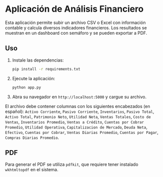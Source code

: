 # Aplicación de Análisis Financiero

Esta aplicación permite subir un archivo CSV o Excel con información contable y calcula diversos indicadores financieros. Los resultados se muestran en un dashboard con semáforo y se pueden exportar a PDF.

## Uso

1. Instale las dependencias:
   ```bash
   pip install -r requirements.txt
   ```
2. Ejecute la aplicación:
   ```bash
   python app.py
   ```
3. Abra su navegador en `http://localhost:5000` y cargue su archivo.

El archivo debe contener columnas con los siguientes encabezados (en español):
`Activo Corriente`, `Pasivo Corriente`, `Inventarios`, `Pasivo Total`, `Activo Total`, `Patrimonio Neto`, `Utilidad Neta`, `Ventas Totales`, `Costo de Ventas`, `Inventarios Promedio`, `Ventas a Crédito`, `Cuentas por Cobrar Promedio`, `Utilidad Operativa`, `Capitalizacion de Mercado`, `Deuda Neta`, `Efectivo`, `Cuentas por Cobrar`, `Ventas Diarias Promedio`, `Cuentas por Pagar`, `Compras Diarias Promedio`.

## PDF

Para generar el PDF se utiliza `pdfkit`, que requiere tener instalado `wkhtmltopdf` en el sistema.
